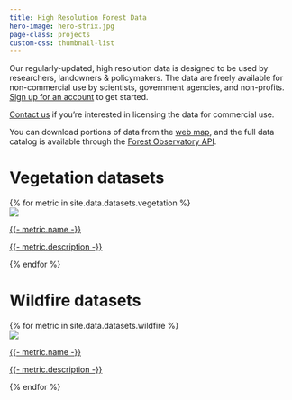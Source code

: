 ```yaml
---
title: High Resolution Forest Data
hero-image: hero-strix.jpg
page-class: projects
custom-css: thumbnail-list
---
```


Our regularly-updated, high resolution data is designed to be used by researchers, landowners & policymakers. The data are freely available for non-commercial use by scientists, government agencies, and non-profits. [Sign up for an account](https://forestobservatory.com/signup) to get started.

[Contact us](mailto:info@forestobservatory.com) if you’re interested in licensing the data for commercial use.

You can download portions of data from the [web map](https://forestobservatory.com/download), and the full data catalog is available through the [Forest Observatory API](https://github.com/forestobservatory/cfo-api).

# Vegetation datasets

<section class="thumbnail-list">
{% for metric in site.data.datasets.vegetation %}
<a href="{{ metric.url | relative_url }}" class="no-decoration">
    <div class="image-container">
        <img src="{{ metric.icon | relative_url }}" />
    </div>
    <div>
        <p>{{- metric.name -}}</p>
        <p>{{- metric.description -}}</p>
    </div>
</a>
{% endfor %}
</section>

# Wildfire datasets

<section class="thumbnail-list">
{% for metric in site.data.datasets.wildfire %}
<a href="{{ metric.url | relative_url }}" class="no-decoration">
    <div class="image-container">
        <img src="{{ metric.icon | relative_url }}" />
    </div>
    <div>
        <p>{{- metric.name -}}</p>
        <p>{{- metric.description -}}</p>
    </div>
</a>
{% endfor %}
</section>
